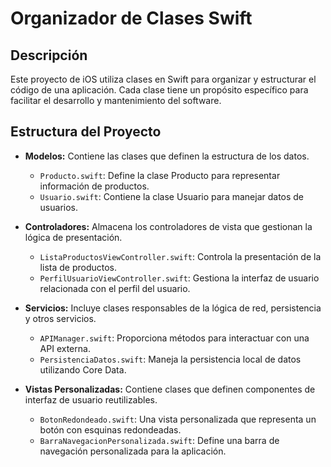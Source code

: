 # Organizador de Clases Swift

## Descripción
Este proyecto de iOS utiliza clases en Swift para organizar y estructurar el código de una aplicación. Cada clase tiene un propósito específico para facilitar el desarrollo y mantenimiento del software.

## Estructura del Proyecto

- **Modelos:** Contiene las clases que definen la estructura de los datos.
  - `Producto.swift`: Define la clase Producto para representar información de productos.
  - `Usuario.swift`: Contiene la clase Usuario para manejar datos de usuarios.

- **Controladores:** Almacena los controladores de vista que gestionan la lógica de presentación.
  - `ListaProductosViewController.swift`: Controla la presentación de la lista de productos.
  - `PerfilUsuarioViewController.swift`: Gestiona la interfaz de usuario relacionada con el perfil del usuario.

- **Servicios:** Incluye clases responsables de la lógica de red, persistencia y otros servicios.
  - `APIManager.swift`: Proporciona métodos para interactuar con una API externa.
  - `PersistenciaDatos.swift`: Maneja la persistencia local de datos utilizando Core Data.

- **Vistas Personalizadas:** Contiene clases que definen componentes de interfaz de usuario reutilizables.
  - `BotonRedondeado.swift`: Una vista personalizada que representa un botón con esquinas redondeadas.
  - `BarraNavegacionPersonalizada.swift`: Define una barra de navegación personalizada para la aplicación.
